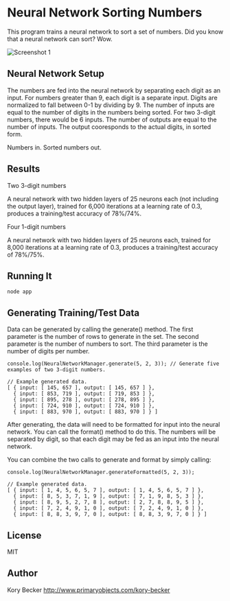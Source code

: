 Neural Network Sorting Numbers
=========

This program trains a neural network to sort a set of numbers. Did you know that a neural network can sort? Wow.

![Screenshot 1](https://raw.githubusercontent.com/primaryobjects/nnsorting/master/images/neuralnetworksorting1.png)

Neural Network Setup
---

The numbers are fed into the neural network by separating each digit as an input. For numbers greater than 9, each digit is a separate input. Digits are normalized to fall between 0-1 by dividing by 9. The number of inputs are equal to the number of digits in the numbers being sorted. For two 3-digit numbers, there would be 6 inputs. The number of outputs are equal to the number of inputs. The output cooresponds to the actual digits, in sorted form.

Numbers in. Sorted numbers out.

Results
---

Two 3-digit numbers

A neural network with two hidden layers of 25 neurons each (not including the output layer), trained for 6,000 iterations at a learning rate of 0.3, produces a training/test accuracy of 78%/74%.

Four 1-digit numbers

A neural network with two hidden layers of 25 neurons each, trained for 8,000 iterations at a learning rate of 0.3, produces a training/test accuracy of 78%/75%.

Running It
---

```
node app
```

Generating Training/Test Data
---

Data can be generated by calling the generate() method. The first parameter is the number of rows to generate in the set. The second parameter is the number of numbers to sort. The third parameter is the number of digits per number.

```
console.log(NeuralNetworkManager.generate(5, 2, 3)); // Generate five examples of two 3-digit numbers. 

// Example generated data.
[ { input: [ 145, 657 ], output: [ 145, 657 ] },
  { input: [ 853, 719 ], output: [ 719, 853 ] },
  { input: [ 895, 278 ], output: [ 278, 895 ] },
  { input: [ 724, 910 ], output: [ 724, 910 ] },
  { input: [ 883, 970 ], output: [ 883, 970 ] } ]
```

After generating, the data will need to be formatted for input into the neural network. You can call the format() method to do this. The numbers will be separated by digit, so that each digit may be fed as an input into the neural network.

You can combine the two calls to generate and format by simply calling:

```
console.log(NeuralNetworkManager.generateFormatted(5, 2, 3));

// Example generated data.
[ { input: [ 1, 4, 5, 6, 5, 7 ], output: [ 1, 4, 5, 6, 5, 7 ] },
  { input: [ 8, 5, 3, 7, 1, 9 ], output: [ 7, 1, 9, 8, 5, 3 ] },
  { input: [ 8, 9, 5, 2, 7, 8 ], output: [ 2, 7, 8, 8, 9, 5 ] },
  { input: [ 7, 2, 4, 9, 1, 0 ], output: [ 7, 2, 4, 9, 1, 0 ] },
  { input: [ 8, 8, 3, 9, 7, 0 ], output: [ 8, 8, 3, 9, 7, 0 ] } ]
```

License
----

MIT

Author
----
Kory Becker
http://www.primaryobjects.com/kory-becker